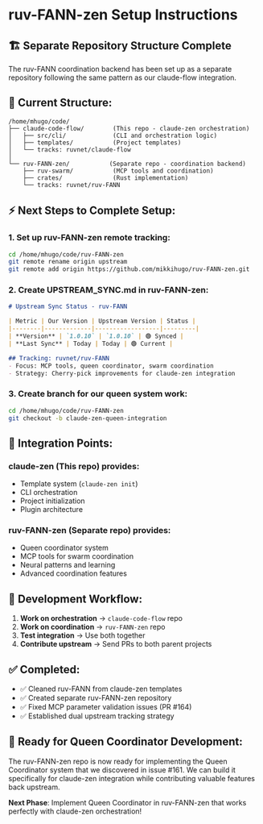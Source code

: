 # ruv-FANN-zen Setup Instructions

## 🏗️ Separate Repository Structure Complete

The ruv-FANN coordination backend has been set up as a separate repository following the same pattern as our claude-flow integration.

## 📁 **Current Structure:**

```
/home/mhugo/code/
├── claude-code-flow/        (This repo - claude-zen orchestration)
│   ├── src/cli/             (CLI and orchestration logic)
│   ├── templates/           (Project templates)
│   └── tracks: ruvnet/claude-flow
│
└── ruv-FANN-zen/           (Separate repo - coordination backend)
    ├── ruv-swarm/           (MCP tools and coordination)
    ├── crates/              (Rust implementation)
    └── tracks: ruvnet/ruv-FANN
```

## ⚡ **Next Steps to Complete Setup:**

### 1. **Set up ruv-FANN-zen remote tracking:**
```bash
cd /home/mhugo/code/ruv-FANN-zen
git remote rename origin upstream
git remote add origin https://github.com/mikkihugo/ruv-FANN-zen.git
```

### 2. **Create UPSTREAM_SYNC.md in ruv-FANN-zen:**
```markdown
# Upstream Sync Status - ruv-FANN

| Metric | Our Version | Upstream Version | Status |
|--------|-------------|------------------|---------|
| **Version** | `1.0.10` | `1.0.10` | 🟢 Synced |
| **Last Sync** | Today | Today | 🟢 Current |

## Tracking: ruvnet/ruv-FANN
- Focus: MCP tools, queen coordinator, swarm coordination
- Strategy: Cherry-pick improvements for claude-zen integration
```

### 3. **Create branch for our queen system work:**
```bash
cd /home/mhugo/code/ruv-FANN-zen
git checkout -b claude-zen-queen-integration
```

## 🎯 **Integration Points:**

### **claude-zen (This repo) provides:**
- Template system (`claude-zen init`)
- CLI orchestration 
- Project initialization
- Plugin architecture

### **ruv-FANN-zen (Separate repo) provides:**
- Queen coordinator system
- MCP tools for swarm coordination
- Neural patterns and learning
- Advanced coordination features

## 🔄 **Development Workflow:**

1. **Work on orchestration** → `claude-code-flow` repo
2. **Work on coordination** → `ruv-FANN-zen` repo  
3. **Test integration** → Use both together
4. **Contribute upstream** → Send PRs to both parent projects

## ✅ **Completed:**
- ✅ Cleaned ruv-FANN from claude-zen templates
- ✅ Created separate ruv-FANN-zen repository 
- ✅ Fixed MCP parameter validation issues (PR #164)
- ✅ Established dual upstream tracking strategy

## 🚀 **Ready for Queen Coordinator Development:**

The ruv-FANN-zen repo is now ready for implementing the Queen Coordinator system that we discovered in issue #161. We can build it specifically for claude-zen integration while contributing valuable features back upstream.

**Next Phase**: Implement Queen Coordinator in ruv-FANN-zen that works perfectly with claude-zen orchestration!